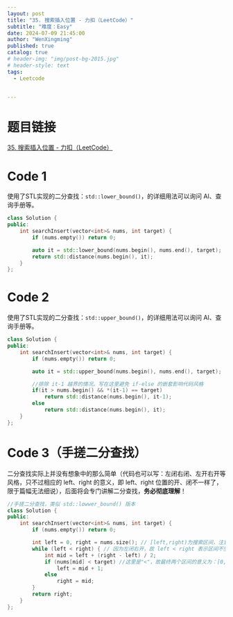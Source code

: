 ```yaml
---
layout: post
title: "35. 搜索插入位置 - 力扣（LeetCode）"
subtitle: "难度：Easy"
date: 2024-07-09 21:45:00
author: "WenXingming"
published: true
catalog: true
# header-img: "img/post-bg-2015.jpg"
# header-style: text
tags:
  - Leetcode


---
```


# 题目链接

[35. 搜索插入位置 - 力扣（LeetCode）](https://leetcode.cn/problems/search-insert-position/description/)

# Code 1

使用了STL实现的二分查找：`std::lower_bound()`，的详细用法可以询问 AI、查询手册等。

```C++
class Solution {
public:
	int searchInsert(vector<int>& nums, int target) {
		if (nums.empty()) return 0;

		auto it = std::lower_bound(nums.begin(), nums.end(), target);
		return std::distance(nums.begin(), it);
	}
};
```

# Code 2

使用了STL实现的二分查找：`std::upper_bound()`，的详细用法可以询问 AI、查询手册等。

```C++
class Solution {
public:
	int searchInsert(vector<int>& nums, int target) {
		if (nums.empty()) return 0;

		auto it = std::upper_bound(nums.begin(), nums.end(), target);

		//排除 it-1 越界的情况。写在这里避免 if-else 的嵌套影响代码风格
		if(it > nums.begin() && *(it-1) == target)
			return std::distance(nums.begin(), it-1);
		else
			return std::distance(nums.begin(), it);
	}
};
```

# Code 3（手搓二分查找）

二分查找实际上并没有想象中的那么简单（代码也可以写：左闭右闭、左开右开等风格，只不过相应的 left、right 的意义，即 left、right 位置的开、闭不一样了，限于篇幅无法细说），后面将会专门讲解二分查找，**务必彻底理解**！

```C++
//手搓二分查找，类似 std::lowwer_bound() 版本
class Solution {
public:
	int searchInsert(vector<int>& nums, int target) {
		if (nums.empty()) return 0;

		int left = 0, right = nums.size(); // [left,right)为搜索区间，注意我选择左闭右开。两个区间：[0,left)、[right,nums.size)
		while (left < right) { // 因为左闭右开，故 left < right 表示区间不空
			int mid = left + (right - left) / 2;
			if (nums[mid] < target) //这里是"<"，故最终两个区间的意义为：[0,left) "<" target，[right,nums.size) >= target。思考如果是"<="呢？是不是就类似 std::upper_bound()了
				left = mid + 1;
			else
				right = mid;
		}
		return right;
	}
};
```

